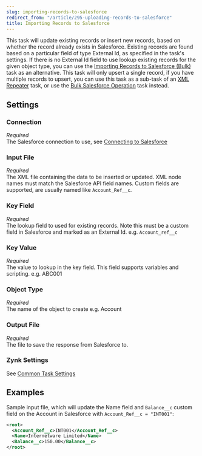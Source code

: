 ```yaml
---
slug: importing-records-to-salesforce
redirect_from: "/article/295-uploading-records-to-salesforce"
title: Importing Records to Salesforce
---
```

This task will update existing records or insert new records, based on whether the record already exists in Salesforce. Existing records are found based on a particular field of type External Id, as specified in the task's settings. If there is no External Id field to use lookup existing records for the given object type, you can use the [Importing Records to Salesforce (Bulk)](importing-records-to-salesforce-bulk) task as an alternative. This task will only upsert a single record, if you have multiple records to upsert, you can use this task as a sub-task of an [XML Repeater](xml-repeater) task, or use the [Bulk Salesforce Operation](bulk-salesforce-operation) task instead.

## Settings
### Connection 
_Required_  
The Salesforce connection to use, see [Connecting to Salesforce](connecting-to-salesforce)

### Input File
_Required_  
The XML file containing the data to be inserted or updated. XML node names must match the Salesforce API field names. Custom fields are supported, are usually named like `Account_Ref__c`.

### Key Field
_Required_  
The lookup field to used for existing records. Note this must be a custom field in Salesforce and marked as an External Id. e.g. `Account_ref__c`

### Key Value
_Required_  
The value to lookup in the key field. This field supports variables and scripting. e.g. ABC001

### Object Type
_Required_  
The name of the object to create e.g. Account

### Output File
_Required_  
The file to save the response from Salesforce to.

### Zynk Settings 
See [Common Task Settings](common-task-settings)

## Examples
Sample input file, which will update the Name field and `Balance__c` custom field on the Account in Salesforce with `Account_Ref__c = "INT001"`:

```xml
<root> 
  <Account_Ref__c>INT001</Account_Ref__c>
  <Name>Internetware Limited</Name>    
  <Balance__c>150.00</Balance__c>
</root>
```